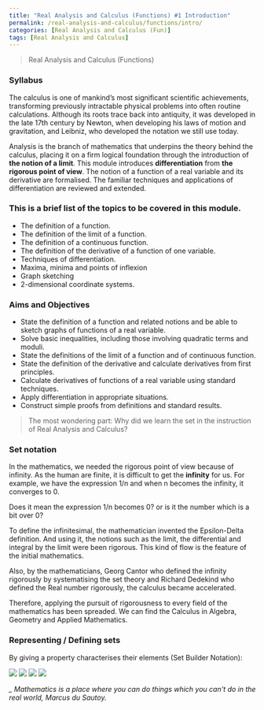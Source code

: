 ```yaml
---
title: "Real Analysis and Calculus (Functions) #1 Introduction"
permalink: /real-analysis-and-calculus/functions/intro/
categories: [Real Analysis and Calculus (Fun)]
tags: [Real Analysis and Calculus]
---
```


> Real Analysis and Calculus (Functions)

### Syllabus

The calculus is one of mankind’s most significant scientific achievements,
transforming previously intractable physical problems into often routine calculations. 
Although its roots trace back into antiquity, it was developed in the late 17th century by Newton,
when developing his laws of motion and gravitation, and Leibniz, who developed the notation we still use today. 

Analysis is the branch of mathematics that underpins the theory behind the calculus,
placing it on a firm logical foundation through the introduction of **the notion of a limit**.
This module introduces **differentiation** from **the rigorous point of view**. 
The notion of a function of a real variable and its derivative are formalised.
The familiar techniques and applications of differentiation are reviewed and extended. 

### This is a brief list of the topics to be covered in this module.

- The definition of a function.
- The definition of the limit of a function.
- The definition of a continuous function.
- The definition of the derivative of a function of one variable.
- Techniques of differentiation.
- Maxima, minima and points of inflexion
- Graph sketching
- 2-dimensional coordinate systems.

### Aims and Objectives

- State the definition of a function and related notions and be able to sketch graphs of functions of a real variable.
- Solve basic inequalities, including those involving quadratic terms and moduli.
- State the definitions of the limit of a function and of continuous function.
- State the definition of the derivative and calculate derivatives from first principles.
- Calculate derivatives of functions of a real variable using standard techniques.
- Apply differentiation in appropriate situations.
- Construct simple proofs from definitions and standard results.

> The most wondering part: Why did we learn the set in the instruction of Real Analysis and Calculus?

### Set notation

In the mathematics, we needed the rigorous point of view because of infinity.
As the human are finite, it is difficult to get the **infinity** for us. 
For example, we have the expression 1/n and when n becomes the infinity, it converges to 0. 

Does it mean the expression 1/n becomes 0? or is it the number which is a bit over 0? 

To  define the infinitesimal, the mathematician invented the Epsilon-Delta definition.
And using it, the notions such as the limit, the differential and integral by the limit
were been rigorous. This kind of flow is the feature of the initial mathematics.

Also, by the mathematicians, Georg Cantor who defined the infinity rigorously by systematising the set theory 
and Richard Dedekind who defined the Real number rigorously, the calculus became accelerated. 

Therefore, applying the pursuit of rigorousness to every field of the mathematics has been spreaded.
We can find the Calculus in Algebra, Geometry and Applied Mathematics. 

### Representing / Defining sets

By giving a property characterises their elements (Set Builder Notation):

<img src="https://i.imgur.com/FaFLGlZ.jpg">

<img src="https://i.imgur.com/6Ki7V8u.jpg">

<img src="https://i.imgur.com/hwBZTdV.jpg">

<img src="https://i.imgur.com/VgDaGhj.jpg">



*_ Mathematics is a place where you can do things which you can't do in the real world, Marcus du Sautoy.*
